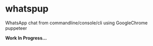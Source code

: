 # whatspup
WhatsApp chat from commandline/console/cli using GoogleChrome puppeteer

**Work In Progress...**
